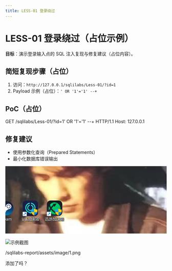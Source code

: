```yaml
---
title: LESS-01 登录绕过
---
```


# LESS-01 登录绕过（占位示例）

**目标**：演示登录输入点的 SQL 注入复现与修复建议（占位内容）。

## 简短复现步骤（占位）
1. 访问：`http://127.0.0.1/sqlilabs/Less-01/?id=1`
2. Payload 示例（占位）：`' OR '1'='1' --+`

## PoC（占位）
GET /sqlilabs/Less-01/?id=1' OR '1'='1' --+ HTTP/1.1
Host: 127.0.0.1

## 修复建议
- 使用参数化查询（Prepared Statements）
- 最小化数据库错误输出

![示例截图](../assets/image/1.png)

![示例截图](assets/images/1.png)

/sqlilabs-report/assets/image/1.png

添加了吗？
